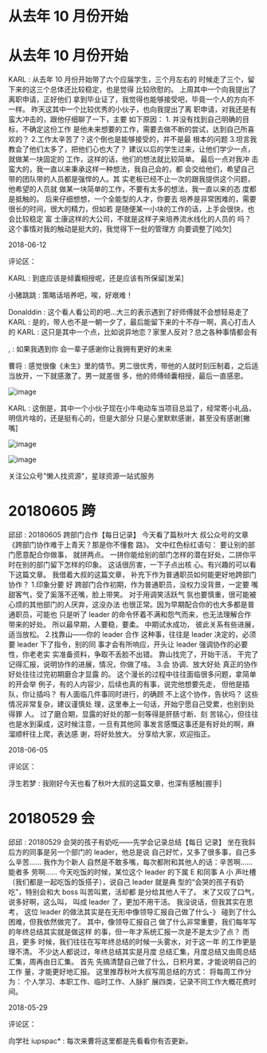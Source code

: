 # 从去年 10 月份开始

# 从去年 10 月份开始

KARL : 从去年 10 月份开始带了六个应届学生，三个月左右的 时候走了三个，留下来的这三个总体还比较稳定，也是觉得 比较欣慰的。 上周其中一个向我提出了离职申请，正好他们 拿到毕业证了，我觉得也能够接受吧，毕竟一个人的方向不 一样。 昨天这其中一个比较优秀的小伙子，也向我提出了离 职申请，对我还是有蛮大冲击的，跟他仔细聊了一下，主要 如下原因： 1\. 并没有找到自己明确的目标，不确定这份工作 是他未来想要的工作，需要去做不断的尝试，达到自己所喜 欢的？ 2.工作太辛苦了？这个倒也是能够接受的，并不是最 根本的问题 3.坦言我教会了他们太多了，把他们心也大了？ 建议以后的学生过来，让他们学少一点，就做某一块固定的 工作，这样的话，他们的想法就比较简单。 最后一点对我冲 击蛮大的，我一直以来秉承这样一种想法，我自己会的，都 会交给他们，希望自己带的团队带的人员都是强悍的人。其 实老板已经不止一次的跟我提供这个问题，他希望的人员就 做某一块简单的工作，不要有太多的想法，我一直以来的态 度都是抵触的。 后来仔细想想，一个全能型的人才，你要去 培养是非常困难的，需要很长的时间，很大的精力，但如若 是随便某一小块的工作的话，上手会很快，也会比较稳定 富 士康这样的大公司，不就是这样子来培养流水线化的人员的 吗？ 这个事情对我的触动是挺大的，我觉得下一批的管理方 向要调整了[哈欠]

2018-06-12

评论区：

KARL : 到底应该是倾囊相授呢，还是应该有所保留[发呆]

小猪跳跳 : 策略话培养吧，唉，好艰难！

Donalddin : 这个看人看公司的吧…大三的表示遇到了好师傅就不会想轻易走了 KARL : 是的，带人也不是一朝一夕了，最后能留下来的十不存一啊，真心打击人的 KARL : 这只是其中一个点，比如说异地恋？家里人反对？总之各种事情都会有

, : 如果我遇到你 会一辈子感谢你让我拥有更好的未来

曹将 : 感觉很像《未生》里的情节。男二很优秀，带他的人就时刻压制着，之后适当放开，一下就感激了。男一就差很 多，他的师傅倾囊相授，最后一直感恩。

![image](img/Image_112.png)

KARL : 这倒是，其中一个小伙子现在小牛电动车当项目总监了，经常寄小礼品，明信片啥的，还是挺有心的，但是大部分 只是心里默默感谢，甚至没有感谢[撇嘴]

![image](img/Image_113.png)

![image](img/Image_114.png)

关注公众号"懒人找资源"，星球资源一站式服务

# 20180605 跨

邱邱 : 20180605 跨部门合作【每日记录】 今天看了篇秋叶大 叔公众号的文章《跨部门协作难于上青天？那是你不懂套 路》。 文中红色标红语句： 要让别的部门愿意配合你做事， 就拼两点。 一拼你能给别的部门怎样的潜在好处，二拼你平 时在别的部门留下怎样的印象。 这话很厉害，一下子点出核 心。有兴趣的可以看下这篇文章。 我借着大叔的这篇文章， 补充下作为普通职员如何能更好地跨部门协作？ 1.印象分要 好 跨部门合作初期，作为普通职员，没权力没背景，一定要 嘴甜客气，受了奚落不还嘴，脸上带笑。 对于用调笑活跃气 氛也要慎重，很可能被心烦的其他部门的人厌弃，这没办法 也很正常。因为早期配合你的也大多都是普通职员，可能也 只是听了 leader 的命令怀着不满和怨气而来，也无法理解合作 带来的好处。 所以最早期，人要稳，要柔。 中期试水成功， 彼此关系有些进展，适当放松。 2.找靠山——你的 leader 合作 这种事，往往是 leader 决定的，必须要 leader 下了指令，别的同 事才会有所响应，开头让 leader 强调协作的必要性，你老老实 实准备资料，争取不丢脸不出错。 靠山找完了，开始干活， 干完了记得汇报，说明协作的进展，情况，你做了啥。 3.会 协调、放大好处 真正的协作好处往往过完初期磨合才显露 的。 这个漫长的过程中往往面临很多问题，拿简单的开会举 例子，有的人内容少，后续也真的有事，说完他想要先走， 但他是插队，你让插吗？ 有人面临几件事同时进行，的确顾 不上这个协作，告状吗？ 这些情况非常复杂，建议谨慎处 理，这里奉上一句话，开始宁愿自己受累，也别到处得罪 人。 过了磨合期，显露的好处的那一刻等得是肝肠寸断、刻 苦铭心，但往往也是水到渠成，这时候注意，一旦有其他同 事发言感慨这事还是有好处的啊，麻溜顺杆往上爬，表达感 谢，将好处放大。 分享给大家，欢迎指正。

2018-06-05

评论区：

浮生若梦 : 我刚好今天也看了秋叶大叔的这篇文章，也深有感触[握手]

# 20180529 会

邱邱 : 20180529 会哭的孩子有奶吃——先学会记录总结【每日 记录】 坐在我斜后方的同事是另一个部门的 leader，他总是说 自己好忙，又多了很多事，自己多么辛苦...... 我作为个新人 自然是不敢多嘴，每次都附和其他人的话：辛苦啊......能者多 劳啊...... 今天吃饭的时候，某位这个 leader 的下属 E 和同事 A 小 声吐槽（我们都是一起吃饭的饭搭子），说自己 leader 就是典 型的“会哭的孩子有奶吃”，特别会和大 boss 叫苦叫累，活却都 是分给其他人干了。 末了又叹了口气，说多好啊，这么叫， 叫成 leader 了，更加不用干活。 我没说话，但我其实在思考， 这位 leader 的做法其实是在无形中像领导汇报自己做了什么-》 碰到了什么困难，但我依然做完了。 其中，像领导汇报自己 做了什么非常重要，我们每年写的年终总结其实就是做这样 的事，但一年才系统汇报一次是不是太少了点？ 而且，更多 时候，我们往往在写年终总结的时候一头雾水，对于这一年 的工作更是理不清。 不少达人都说过，年终总结其实是月度 总结汇集，月度总结又由周总结汇集，周再由日汇集。 首先 先搞清楚自己做了什么，日积月累，才能说明自己的工作 量，才能更好地汇报。 这里推荐秋叶大叔写周总结的方式： 将每周工作分为： 个人学习、本职工作、临时工作、人脉扩 展四类，记录不同工作大概花费时间。

2018-05-29

评论区：

向学社 iupspac* : 每次来曹将这里都是先看看你有否更新。